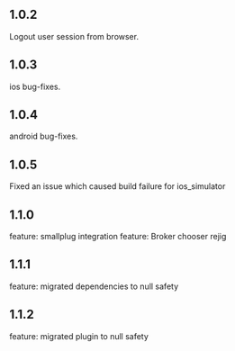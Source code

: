 ## 1.0.2

Logout user session from browser.

## 1.0.3

ios bug-fixes.

## 1.0.4

android bug-fixes.

## 1.0.5

Fixed an issue which caused build failure for ios_simulator

## 1.1.0

feature: smallplug integration
feature: Broker chooser rejig

## 1.1.1
feature: migrated dependencies to null safety

## 1.1.2
feature: migrated plugin to null safety